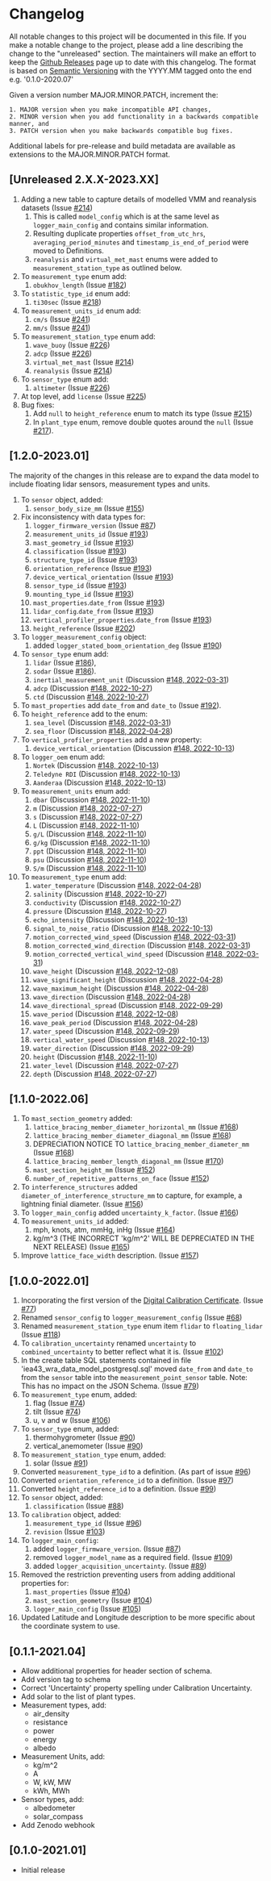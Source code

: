 # Changelog
All notable changes to this project will be documented in this file. If you make a notable change to the project, please add a line describing the change to the "unreleased" section. The maintainers will make an effort to keep the [Github Releases](https://github.com/IEA-Task-43/digital_wra_data_standard/releases) page up to date with this changelog. The format is based on [Semantic Versioning](https://semver.org/) with the YYYY.MM tagged onto the end e.g. '0.1.0-2020.07'

Given a version number MAJOR.MINOR.PATCH, increment the:

    1. MAJOR version when you make incompatible API changes,
    2. MINOR version when you add functionality in a backwards compatible manner, and
    3. PATCH version when you make backwards compatible bug fixes.

Additional labels for pre-release and build metadata are available as extensions to the MAJOR.MINOR.PATCH format.

## [Unreleased 2.X.X-2023.XX]

1. Adding a new table to capture details of modelled VMM and reanalysis datasets (Issue [#214](https://github.com/IEA-Task-43/digital_wra_data_standard/issues/214))
   1. This is called `model_config` which is at the same level as `logger_main_config` and contains similar information.
   1. Resulting duplicate properties `offset_from_utc_hrs`, `averaging_period_minutes` and `timestamp_is_end_of_period` were moved to Definitions.
   1. `reanalysis` and `virtual_met_mast` enums were added to `measurement_station_type` as outlined below.
1. To `measurement_type` enum add:
   1. `obukhov_length` (Issue [#182](https://github.com/IEA-Task-43/digital_wra_data_standard/issues/182))
1. To `statistic_type_id` enum add:
   1. `ti30sec` (Issue [#218](https://github.com/IEA-Task-43/digital_wra_data_standard/issues/218))
1. To `measurement_units_id` enum add:
   1. `cm/s` (Issue [#241](https://github.com/IEA-Task-43/digital_wra_data_standard/issues/241))
   1. `mm/s` (Issue [#241](https://github.com/IEA-Task-43/digital_wra_data_standard/issues/241))
1. To `measurement_station_type` enum add:
   1. `wave_buoy` (Issue [#226](https://github.com/IEA-Task-43/digital_wra_data_standard/issues/226))
   1. `adcp` (Issue [#226](https://github.com/IEA-Task-43/digital_wra_data_standard/issues/226))
   1. `virtual_met_mast` (Issue [#214](https://github.com/IEA-Task-43/digital_wra_data_standard/issues/214))
   1. `reanalysis` (Issue [#214](https://github.com/IEA-Task-43/digital_wra_data_standard/issues/214))
1. To `sensor_type` enum add:
   1. `altimeter` (Issue [#226](https://github.com/IEA-Task-43/digital_wra_data_standard/issues/226))
1. At top level, add `license` (Issue [#225](https://github.com/IEA-Task-43/digital_wra_data_standard/issues/225))
1. Bug fixes:
   1. Add `null` to `height_reference` enum to match its type (Issue [#215](https://github.com/IEA-Task-43/digital_wra_data_standard/issues/215))
   1. In `plant_type` enum, remove double quotes around the `null` (Issue [#217](https://github.com/IEA-Task-43/digital_wra_data_standard/issues/217)).


## [1.2.0-2023.01]

The majority of the changes in this release are to expand the data model to include floating lidar sensors, measurement 
types and units.

1. To `sensor` object, added:
    1. `sensor_body_size_mm` (Issue [#155](https://github.com/IEA-Task-43/digital_wra_data_standard/issues/155))
1. Fix inconsistency with data types for:
   1. `logger_firmware_version` (Issue [#87](https://github.com/IEA-Task-43/digital_wra_data_standard/issues/87))
   1. `measurement_units_id` (Issue [#193](https://github.com/IEA-Task-43/digital_wra_data_standard/issues/193))
   1. `mast_geometry_id` (Issue [#193](https://github.com/IEA-Task-43/digital_wra_data_standard/issues/193))
   1. `classification` (Issue [#193](https://github.com/IEA-Task-43/digital_wra_data_standard/issues/193))
   1. `structure_type_id` (Issue [#193](https://github.com/IEA-Task-43/digital_wra_data_standard/issues/193))
   1. `orientation_reference` (Issue [#193](https://github.com/IEA-Task-43/digital_wra_data_standard/issues/193))
   1. `device_vertical_orientation` (Issue [#193](https://github.com/IEA-Task-43/digital_wra_data_standard/issues/193))
   1. `sensor_type_id` (Issue [#193](https://github.com/IEA-Task-43/digital_wra_data_standard/issues/193))
   1. `mounting_type_id` (Issue [#193](https://github.com/IEA-Task-43/digital_wra_data_standard/issues/193))
   1. `mast_properties`.`date_from` (Issue [#193](https://github.com/IEA-Task-43/digital_wra_data_standard/issues/193))
   1. `lidar_config`.`date_from` (Issue [#193](https://github.com/IEA-Task-43/digital_wra_data_standard/issues/193))
   1. `vertical_profiler_properties`.`date_from` (Issue [#193](https://github.com/IEA-Task-43/digital_wra_data_standard/issues/193))
   1. `height_reference` (Issue [#202](https://github.com/IEA-Task-43/digital_wra_data_standard/issues/202))
1. To `logger_measurement_config` object:
    1. added `logger_stated_boom_orientation_deg` (Issue [#190](https://github.com/IEA-Task-43/digital_wra_data_standard/issues/190))
1. To `sensor_type` enum add:
   1. `lidar` (Issue [#186](https://github.com/IEA-Task-43/digital_wra_data_standard/issues/186)),
   2. `sodar` (Issue [#186](https://github.com/IEA-Task-43/digital_wra_data_standard/issues/186)).
   1. `inertial_measurement_unit` (Discussion [#148, 2022-03-31](https://github.com/IEA-Task-43/digital_wra_data_standard/discussions/148#discussioncomment-2479643))
   1. `adcp` (Discussion [#148, 2022-10-27](https://github.com/IEA-Task-43/digital_wra_data_standard/discussions/148#discussioncomment-3984312))
   1. `ctd` (Discussion [#148, 2022-10-27](https://github.com/IEA-Task-43/digital_wra_data_standard/discussions/148#discussioncomment-3984312))
1. To `mast_properties` add `date_from` and `date_to` (Issue [#192](https://github.com/IEA-Task-43/digital_wra_data_standard/issues/192)).
1. To `height_reference` add to the enum:
   1. `sea_level` (Discussion [#148, 2022-03-31](https://github.com/IEA-Task-43/digital_wra_data_standard/discussions/148#discussioncomment-2479643))
   1. `sea_floor` (Discussion [#148, 2022-04-28](https://github.com/IEA-Task-43/digital_wra_data_standard/discussions/148#discussioncomment-2655990))
1. To `vertical_profiler_properties` add a new property:
   1. `device_vertical_orientation` (Discussion [#148, 2022-10-13](https://github.com/IEA-Task-43/digital_wra_data_standard/discussions/148#discussioncomment-3871669))
1. To `logger_oem` enum add:
   1. `Nortek` (Discussion [#148, 2022-10-13](https://github.com/IEA-Task-43/digital_wra_data_standard/discussions/148#discussioncomment-3871669))
   1. `Teledyne RDI` (Discussion [#148, 2022-10-13](https://github.com/IEA-Task-43/digital_wra_data_standard/discussions/148#discussioncomment-3871669))
   1. `Aanderaa` (Discussion [#148, 2022-10-13](https://github.com/IEA-Task-43/digital_wra_data_standard/discussions/148#discussioncomment-3871669))
1. To `measurement_units` enum add:
   1. `dbar` (Discussion [#148, 2022-11-10](https://github.com/IEA-Task-43/digital_wra_data_standard/discussions/148#discussioncomment-4109570))
   1. `m` (Discussion [#148, 2022-07-27](https://github.com/IEA-Task-43/digital_wra_data_standard/discussions/148#discussioncomment-3101355))
   1. `s` (Discussion [#148, 2022-07-27](https://github.com/IEA-Task-43/digital_wra_data_standard/discussions/148#discussioncomment-3101355))
   1. `L` (Discussion [#148, 2022-11-10](https://github.com/IEA-Task-43/digital_wra_data_standard/discussions/148#discussioncomment-4109570))
   1. `g/L` (Discussion [#148, 2022-11-10](https://github.com/IEA-Task-43/digital_wra_data_standard/discussions/148#discussioncomment-4109570))
   1. `g/kg` (Discussion [#148, 2022-11-10](https://github.com/IEA-Task-43/digital_wra_data_standard/discussions/148#discussioncomment-4109570))
   1. `ppt` (Discussion [#148, 2022-11-10](https://github.com/IEA-Task-43/digital_wra_data_standard/discussions/148#discussioncomment-4109570))
   1. `psu` (Discussion [#148, 2022-11-10](https://github.com/IEA-Task-43/digital_wra_data_standard/discussions/148#discussioncomment-4109570))
   1. `S/m` (Discussion [#148, 2022-11-10](https://github.com/IEA-Task-43/digital_wra_data_standard/discussions/148#discussioncomment-4109570))
1. To `measurement_type` enum add:
   1. `water_temperature` (Discussion [#148, 2022-04-28](https://github.com/IEA-Task-43/digital_wra_data_standard/discussions/148#discussioncomment-2655990))
   1. `salinity` (Discussion [#148, 2022-10-27](https://github.com/IEA-Task-43/digital_wra_data_standard/discussions/148#discussioncomment-3984312))
   1. `conductivity` (Discussion [#148, 2022-10-27](https://github.com/IEA-Task-43/digital_wra_data_standard/discussions/148#discussioncomment-3984312))
   1. `pressure` (Discussion [#148, 2022-10-27](https://github.com/IEA-Task-43/digital_wra_data_standard/discussions/148#discussioncomment-3984312))
   1. `echo_intensity` (Discussion [#148, 2022-10-13](https://github.com/IEA-Task-43/digital_wra_data_standard/discussions/148#discussioncomment-3871669))
   1. `signal_to_noise_ratio` (Discussion [#148, 2022-10-13](https://github.com/IEA-Task-43/digital_wra_data_standard/discussions/148#discussioncomment-3871669))
   1. `motion_corrected_wind_speed` (Discussion [#148, 2022-03-31](https://github.com/IEA-Task-43/digital_wra_data_standard/discussions/148#discussioncomment-2479643))
   1. `motion_corrected_wind_direction` (Discussion [#148, 2022-03-31](https://github.com/IEA-Task-43/digital_wra_data_standard/discussions/148#discussioncomment-2479643))
   1. `motion_corrected_vertical_wind_speed` (Discussion [#148, 2022-03-31](https://github.com/IEA-Task-43/digital_wra_data_standard/discussions/148#discussioncomment-2479643))
   1. `wave_height` (Discussion [#148, 2022-12-08](https://github.com/IEA-Task-43/digital_wra_data_standard/discussions/148#discussioncomment-4345628))
   1. `wave_significant_height` (Discussion [#148, 2022-04-28](https://github.com/IEA-Task-43/digital_wra_data_standard/discussions/148#discussioncomment-2655990))
   1. `wave_maximum_height` (Discussion [#148, 2022-04-28](https://github.com/IEA-Task-43/digital_wra_data_standard/discussions/148#discussioncomment-2655990))
   1. `wave_direction` (Discussion [#148, 2022-04-28](https://github.com/IEA-Task-43/digital_wra_data_standard/discussions/148#discussioncomment-2655990))
   1. `wave_directional_spread` (Discussion [#148, 2022-09-29](https://github.com/IEA-Task-43/digital_wra_data_standard/discussions/148#discussioncomment-3764611))
   1. `wave_period` (Discussion [#148, 2022-12-08](https://github.com/IEA-Task-43/digital_wra_data_standard/discussions/148#discussioncomment-4345628))
   1. `wave_peak_period` (Discussion [#148, 2022-04-28](https://github.com/IEA-Task-43/digital_wra_data_standard/discussions/148#discussioncomment-2655990))
   1. `water_speed` (Discussion [#148, 2022-09-29](https://github.com/IEA-Task-43/digital_wra_data_standard/discussions/148#discussioncomment-3764611))
   1. `vertical_water_speed` (Discussion [#148, 2022-10-13](https://github.com/IEA-Task-43/digital_wra_data_standard/discussions/148#discussioncomment-3871669))
   1. `water_direction` (Discussion [#148, 2022-09-29](https://github.com/IEA-Task-43/digital_wra_data_standard/discussions/148#discussioncomment-3764611))
   1. `height` (Discussion [#148, 2022-11-10](https://github.com/IEA-Task-43/digital_wra_data_standard/discussions/148#discussioncomment-4109570))
   1. `water_level` (Discussion [#148, 2022-07-27](https://github.com/IEA-Task-43/digital_wra_data_standard/discussions/148#discussioncomment-3101355))
   1. `depth` (Discussion [#148, 2022-07-27](https://github.com/IEA-Task-43/digital_wra_data_standard/discussions/148#discussioncomment-3101355))

## [1.1.0-2022.06]

1. To `mast_section_geometry` added:
   1. `lattice_bracing_member_diameter_horizontal_mm` (Issue [#168](https://github.com/IEA-Task-43/digital_wra_data_standard/issues/168))
   1. `lattice_bracing_member_diameter_diagonal_mm` (Issue [#168](https://github.com/IEA-Task-43/digital_wra_data_standard/issues/168))
   1. DEPRECIATION NOTICE TO `lattice_bracing_member_diameter_mm` (Issue [#168](https://github.com/IEA-Task-43/digital_wra_data_standard/issues/168))
   1. `lattice_bracing_member_length_diagonal_mm` (Issue [#170](https://github.com/IEA-Task-43/digital_wra_data_standard/issues/170))
   1. `mast_section_height_mm` (Issue [#152](https://github.com/IEA-Task-43/digital_wra_data_standard/issues/152))
   1. `number_of_repetitive_patterns_on_face` (Issue [#152](https://github.com/IEA-Task-43/digital_wra_data_standard/issues/152))
1. To `interference_structures` added `diameter_of_interference_structure_mm` to capture, for example, a lightning finial diameter. (Issue [#156](https://github.com/IEA-Task-43/digital_wra_data_standard/issues/156))
1. To `logger_main_config` added `uncertainty_k_factor`. (Issue [#166](https://github.com/IEA-Task-43/digital_wra_data_standard/issues/166))
1. To `measurement_units_id` added:
   1. mph, knots, atm, mmHg, inHg (Issue [#164](https://github.com/IEA-Task-43/digital_wra_data_standard/issues/164))
   1. kg/m^3 (THE INCORRECT 'kg/m^2' WILL BE DEPRECIATED IN THE NEXT RELEASE) (Issue [#165](https://github.com/IEA-Task-43/digital_wra_data_standard/issues/165))
1. Improve `lattice_face_width` description. (Issue [#157](https://github.com/IEA-Task-43/digital_wra_data_standard/issues/157))

## [1.0.0-2022.01]
1. Incorporating the first version of the [Digital Calibration Certificate](./digital_calibration_certificate). (Issue [#77](https://github.com/IEA-Task-43/digital_wra_data_standard/issues/77))
1. Renamed `sensor_config` to `logger_measurement_config` (Issue [#68](https://github.com/IEA-Task-43/digital_wra_data_standard/issues/68))
1. Renamed `measurement_station_type` enum item `flidar` to `floating_lidar` (Issue [#118](https://github.com/IEA-Task-43/digital_wra_data_standard/issues/118))
1. To `calibration_uncertainty` renamed `uncertainty` to `combined_uncertainty` to better reflect what it is. (Issue [#102](https://github.com/IEA-Task-43/digital_wra_data_standard/issues/102))
1. In the create table SQL statements contained in file 'iea43_wra_data_model_postgresql.sql' moved `date_from` and `date_to` from the `sensor` table into the `measurement_point_sensor` table. Note: This has no impact on the JSON Schema. (Issue [#79](https://github.com/IEA-Task-43/digital_wra_data_standard/issues/79))
1. To `measurement_type` enum, added:
   1. flag (Issue [#74](https://github.com/IEA-Task-43/digital_wra_data_standard/issues/74))
   1. tilt (Issue [#74](https://github.com/IEA-Task-43/digital_wra_data_standard/issues/74))
   1. u, v and w (Issue [#106](https://github.com/IEA-Task-43/digital_wra_data_standard/issues/106))
1. To `sensor_type` enum, added:
   1. thermohygrometer (Issue [#90](https://github.com/IEA-Task-43/digital_wra_data_standard/issues/90))
   1. vertical_anemometer (Issue [#90](https://github.com/IEA-Task-43/digital_wra_data_standard/issues/90))
1. To `measurement_station_type` enum, added:
   1. solar (Issue [#91](https://github.com/IEA-Task-43/digital_wra_data_standard/issues/91))
1. Converted `measurement_type_id` to a definition. (As part of issue [#96](https://github.com/IEA-Task-43/digital_wra_data_standard/issues/96))
1. Converted `orientation_reference_id` to a definition. (Issue [#97](https://github.com/IEA-Task-43/digital_wra_data_standard/issues/97))
1. Converted `height_reference_id` to a definition. (Issue [#99](https://github.com/IEA-Task-43/digital_wra_data_standard/issues/99))
1. To `sensor` object, added:
    1. `classification` (Issue [#88](https://github.com/IEA-Task-43/digital_wra_data_standard/issues/88))
1. To `calibration` object, added:
    1. `measurement_type_id` (Issue [#96](https://github.com/IEA-Task-43/digital_wra_data_standard/issues/96))
    1. `revision` (Issue [#103](https://github.com/IEA-Task-43/digital_wra_data_standard/issues/103))
1. To `logger_main_config`:
   1. added `logger_firmware_version`. (Issue [#87](https://github.com/IEA-Task-43/digital_wra_data_standard/issues/87))
   1. removed `logger_model_name` as a required field. (Issue [#109](https://github.com/IEA-Task-43/digital_wra_data_standard/issues/109))
   1. added `logger_acquisition_uncertainty`. (Issue [#89](https://github.com/IEA-Task-43/digital_wra_data_standard/issues/89))
1. Removed the restriction preventing users from adding additional properties for:
   1. `mast_properties` (Issue [#104](https://github.com/IEA-Task-43/digital_wra_data_standard/issues/104))
   1. `mast_section_geometry` (Issue [#104](https://github.com/IEA-Task-43/digital_wra_data_standard/issues/104))
   1. `logger_main_config` (Issue [#105](https://github.com/IEA-Task-43/digital_wra_data_standard/issues/105))
1. Updated Latitude and Longitude description to be more specific about the coordinate system to use.


## [0.1.1-2021.04]
- Allow additional properties for header section of schema.
- Add version tag to schema
- Correct 'Uncertainty' property spelling under Calibration Uncertainty.
- Add solar to the list of plant types.
- Measurement types, add:
    - air_density
    - resistance
    - power
    - energy
    - albedo
- Measurement Units, add:
    - kg/m^2
    - A
    - W, kW, MW
    - kWh, MWh
- Sensor types, add:
    - albedometer
    - solar_compass
- Add Zenodo webhook

## [0.1.0-2021.01]
- Initial release

